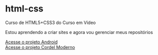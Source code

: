# html-css
 Curso de HTML5+CSS3 do Curso em Vídeo

 Estou aprendendo a criar sites e agora vou gerenciar meus repositórios

 <a href="https://guifreitasds.github.io/html-css/desafios/d010/" style="display: block;">Acesse o projeto Android</a>
 <a href="https://guifreitasds.github.io/html-css/desafios/d012/" style="display: block;">Acesse o projeto Cordel Moderno</a>
